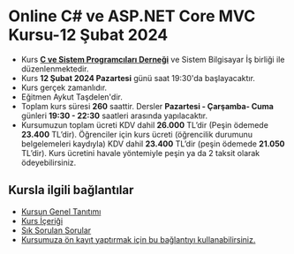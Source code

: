 # Online C# ve ASP.NET Core MVC Kursu-12 Şubat 2024


+ Kurs [__C ve Sistem Programcıları Derneği__](http://www.csystem.org/) ve Sistem Bilgisayar İş birliği ile düzenlenmektedir.
+ Kurs __12 Şubat 2024 Pazartesi__ günü saat 19:30'da başlayacaktır.
+ Kurs gerçek zamanlıdır.
+ Eğitmen Aykut Taşdelen'dir.
+ Toplam kurs süresi __260__ saattir. Dersler __Pazartesi - Çarşamba- Cuma__ günleri __19:30 - 22:30__ saatleri arasında yapılacaktır.
+  Kursumuzun toplam ücreti KDV dahil __26.000__ TL’dir (Peşin ödemede __23.400__ TL’dir). Öğrenciler için kurs ücreti (öğrencilik durumunu belgelemeleri kaydıyla) KDV dahil __23.400__ TL’dir (peşin ödemede __21.050__ TL’dir). Kurs ücretini havale yöntemiyle peşin ya da 2 taksit olarak ödeyebilirsiniz.

## Kursla ilgili bağlantılar
+ [Kursun Genel Tanıtımı](https://github.com/CSD-1993/Online-CSharp-ile-Nesne-Yonelimli-Programlama-Kursu-12-Subat-2024/blob/main/kurs_tanitimi.md)
+ [Kurs İçeriği](https://github.com/CSD-1993/Online-CSharp-ile-Nesne-Yonelimli-Programlama-Kursu-12-Subat-2024/blob/main/kurs_icerigi.md)
+ [Sık Sorulan Sorular](https://github.com/CSD-1993/Online-CSharp-ile-Nesne-Yonelimli-Programlama-Kursu-12-Subat-2024/blob/main/sss.md)
+ [Kursumuza ön kayıt yaptırmak için bu bağlantıyı kullanabilirsiniz.](https://us06web.zoom.us/meeting/register/tZwtf-uuqTMjHNwZj_SpbLT7f24qBT-Yy95T)

